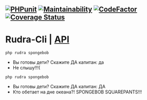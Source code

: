 [![PHPunit](https://github.com/Jagepard/Rudra-Cli/actions/workflows/php.yml/badge.svg)](https://github.com/Jagepard/Rudra-Cli/actions/workflows/php.yml)
[![Maintainability](https://qlty.sh/badges/1935b814-5435-4137-8d07-9e1e8e22b474/maintainability.svg)](https://qlty.sh/gh/Jagepard/projects/Rudra-Cli)
[![CodeFactor](https://www.codefactor.io/repository/github/Jagepard/Rudra-Cli/badge)](https://www.codefactor.io/repository/github/Jagepard/Rudra-Cli)
[![Coverage Status](https://coveralls.io/repos/github/Jagepard/Rudra-Cli/badge.svg?branch=master)](https://coveralls.io/github/Jagepard/Rudra-Cli?branch=master)
-----

# Rudra-Cli | [API](https://github.com/Jagepard/Rudra-Cli/blob/main/docs.md)

```php rudra spongebob```

- Вы готовы дети?  Скажите ДА капитан: да
- Не слышу!!!(

```php rudra spongebob```
- Вы готовы дети?  Скажите ДА капитан: ДА
- Кто обетает на дне океана?! SPONGEBOB SQUAREPANTS!!!